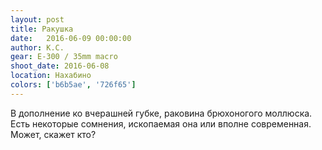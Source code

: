 ```yaml
---
layout: post
title: Ракушка
date:   2016-06-09 00:00:00
author: К.С.
gear: E-300 / 35mm macro
shoot_date: 2016-06-08
location: Нахабино
colors: ['b6b5ae', '726f65']
---
```


В дополнение ко вчерашней губке, раковина брюхоногого моллюска. Есть некоторые сомнения, ископаемая она или вполне современная. Может, скажет кто?
